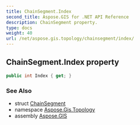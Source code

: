 ```yaml
---
title: ChainSegment.Index
second_title: Aspose.GIS for .NET API Reference
description: ChainSegment property. 
type: docs
weight: 40
url: /net/aspose.gis.topology/chainsegment/index/
---
```

## ChainSegment.Index property

```csharp
public int Index { get; }
```

### See Also

* struct [ChainSegment](../)
* namespace [Aspose.Gis.Topology](../../chainsegment/)
* assembly [Aspose.GIS](../../../)


